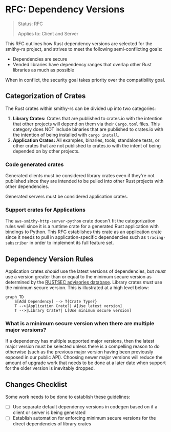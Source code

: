 RFC: Dependency Versions
========================

> Status: RFC
>
> Applies to: Client and Server

This RFC outlines how Rust dependency versions are selected for the smithy-rs project, and
strives to meet the following semi-conflicting goals:

- Dependencies are secure
- Vended libraries have dependency ranges that overlap other Rust libraries as much as possible

When in conflict, the security goal takes priority over the compatibility goal.

Categorization of Crates
------------------------

The Rust crates within smithy-rs can be divided up into two categories:

1. **Library Crates:** Crates that are published to crates.io with the intention that other projects
   will depend on them via their `Cargo.toml` files. This category does NOT include binaries that
   are published to crates.io with the intention of being installed with `cargo install`.
2. **Application Crates:** All examples, binaries, tools, standalone tests, or other crates that are
   not published to crates.io with the intent of being depended on by other projects.

### Code generated crates

Generated clients must be considered library crates even if they're not published since they are intended
to be pulled into other Rust projects with other dependencies.

Generated servers must be considered application crates.

### Support crates for Applications

The `aws-smithy-http-server-python` crate doesn't fit the categorization rules well since
it is a runtime crate for a generated Rust application with bindings to Python. This RFC
establishes this crate as an application crate since it needs to pull in application-specific
dependencies such as `tracing-subscriber` in order to implement its full feature set.

Dependency Version Rules
------------------------

Application crates _should_ use the latest versions of dependencies, but _must_ use a version greater than or equal
to the minimum secure version as determined by the [RUSTSEC advisories database]. Library crates _must_ use the
minimum secure version. This is illustrated at a high level below:

```mermaid
graph TD
    S[Add Dependency] --> T{Crate Type?}
    T -->|Application Crate?| A[Use latest version]
    T -->|Library Crate?| L[Use minimum secure version]
```

### What is a minimum secure version when there are multiple major versions?

If a dependency has multiple supported major versions, then the latest major version must be selected unless
there is a compelling reason to do otherwise (such as the previous major version having been previously
exposed in our public API). Choosing newer major versions will reduce the amount of upgrade work that
needs to be done at a later date when support for the older version is inevitably dropped.

Changes Checklist
-----------------

Some work needs to be done to establish these guidelines:
- [ ] Use separate default dependency versions in codegen based on if a client or server is being generated
- [ ] Establish automation for enforcing minimum secure versions for the direct dependencies of library crates

<!-- # Links -->

[RUSTSEC advisories database]: https://rustsec.org/advisories/
